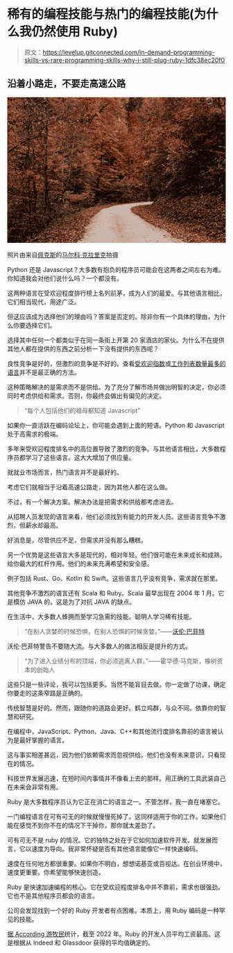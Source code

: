 # 稀有的编程技能与热门的编程技能(为什么我仍然使用 Ruby)

> 原文：<https://levelup.gitconnected.com/in-demand-programming-skills-vs-rare-programming-skills-why-i-still-plug-ruby-1dfc38ec20f0>

## 沿着小路走，不要走高速公路

![](img/cee91ca3929b18216c9a3672af0efdb8.png)

照片由来自[佩克斯](https://www.pexels.com/photo/rural-road-running-through-yellow-autumn-forest-6408291/?utm_content=attributionCopyText&utm_medium=referral&utm_source=pexels)的[马尔科·克拉里克](https://www.pexels.com/@markoklaric?utm_content=attributionCopyText&utm_medium=referral&utm_source=pexels)拍摄

Python 还是 Javascript？大多数有抱负的程序员可能会在这两者之间左右为难。你知道我会对他们说什么吗？一个都没有。

这两种语言在受欢迎程度排行榜上名列前茅，成为人们的最爱。与其他语言相比，它们相当现代，用途广泛。

但这应该成为选择他们的理由吗？答案是否定的。除非你有一个具体的理由，为什么你要选择它们。

选择其中任何一个都类似于在同一条街上开第 20 家酒店的家伙。为什么不在提供其他人都在提供的东西之前分析一下没有提供的东西呢？

良性竞争是好的，但激烈的竞争是不好的。查看[受欢迎指数](https://pypl.github.io/PYPL.html)或[工作列表数量最多的语言](/programming-languages-with-the-highest-amount-of-listings-indeed-glassdoor-linkedin-and-upwork-549a1c4618be)并不是最正确的方法。

这种策略解决的是需求而不是供给。为了充分了解市场并做出明智的决定，你必须同时考虑供给和需求。否则，你最终会做出有偏见的决定。

> “每个人包括他们的祖母都知道 Javascript”

如果你一直活跃在编码论坛上，你可能会遇到上面的短语。Python 和 Javascript 处于高需求的极端。

多年来受欢迎程度排名中的高位置导致了激烈的竞争。与其他语言相比，大多数程序员都学习了这些语言。这大大增加了供应量。

就就业市场而言，热门语言并不是最好的。

考虑它们就相当于沿着高速公路走，因为其他人都在这么做。

不过，有一个解决方案。解决办法是把需求和供给都考虑进去。

从招聘人员发现的语言来看，他们必须找到有能力的开发人员。这些语言竞争不激烈，但薪水却最高。

好消息是，尽管供应不足，但需求并没有那么糟糕。

另一个优势是这些语言大多是现代的，相对年轻。他们很可能在未来成长和成熟，给你最大的杠杆作用。他们的未来充满希望和安全感。

例子包括 Rust、Go、Kotlin 和 Swift。这些语言几乎没有竞争，需求就在那里。

其他竞争不激烈的语言还有 Scala 和 Ruby。Scala 最早出现在 2004 年 1 月。它是模仿 JAVA 的。这是为了对抗 JAVA 的缺点。

在生活中，大多数人蜂拥而至学习急需的技能。聪明人学习稀有技能。

> “在别人贪婪的时候恐惧，在别人恐惧的时候贪婪。”——[沃伦·巴菲特](https://www.goodreads.com/quotes/29255-be-fearful-when-others-are-greedy-and-greedy-when-others)

沃伦·巴菲特警告不要随大流。与大多数人的做法相反是提升的方式。

> “为了进入业绩分布的顶端，你必须逃离人群。”——霍华德·马克斯，橡树资本的创始人

这些只是一些评论，我可以包括更多。当然不能盲目去做。你一定做了功课，确定你要走的这条窄路是正确的。

传统智慧是好的。然而，跟随你的道路会更好。鹤立鸡群，与众不同。依靠你的智慧和研究。

在编程中，JavaScript、Python、Java、C++和其他流行度排名靠前的语言被认为是最好掌握的语言。

这与事实相差甚远，因为他们依赖需求而忽视供给。他们也没有未来意识，只看现在的情况。

科技世界发展迅速，在短时间内事情并不像看上去的那样。用正确的工具武装自己在未来会非常有用。

Ruby 是大多数程序员认为它正在消亡的语言之一。不管怎样，我一直在堵塞它。

一门编程语言在可有可无的时候就慢慢死掉了。这同样适用于你的工作。如果他们能在感觉不到你不在的情况下干掉你，那你就太差劲了。

可有可无不是 ruby 的情况。它的独特之处在于它如何加速软件开发。就发展而言，它以速度为导向。我非常怀疑是否有其他语言能像它一样快速编码。

速度在任何地方都很重要。如果你不明白，想想诺基亚或百视达。在创业环境中，速度更重要。你希望能够快速创造。

Ruby 是快速加速编程的核心。它在受欢迎程度排名中并不靠前，需求也很强劲。它也不是其他程序员都会的语言。

公司会发现找到一个好的 Ruby 开发者有点困难。本质上，用 Ruby 编码是一种罕见的技能。

[据 According 游牧民](https://codingnomads.co/blog/the-best-programming-languages-to-learn/)统计，截至 2022 年。Ruby 的开发人员平均工资最高。这是根据从 Indeed 和 Glassdoor 获得的平均值确定的。
